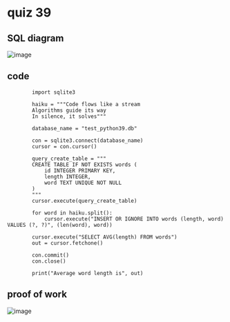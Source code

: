 # quiz 39


## SQL diagram
![image](https://github.com/user-attachments/assets/7a2f6fff-7bce-4ed7-bb5d-8ca73cbe6c0d)



## code

            import sqlite3
            
            haiku = """Code flows like a stream
            Algorithms guide its way
            In silence, it solves"""
            
            database_name = "test_python39.db"
            
            con = sqlite3.connect(database_name)
            cursor = con.cursor()
            
            query_create_table = """
            CREATE TABLE IF NOT EXISTS words (
                id INTEGER PRIMARY KEY,
                length INTEGER,
                word TEXT UNIQUE NOT NULL
            )
            """
            cursor.execute(query_create_table)
            
            for word in haiku.split():
                cursor.execute("INSERT OR IGNORE INTO words (length, word) VALUES (?, ?)", (len(word), word))
            
            cursor.execute("SELECT AVG(length) FROM words")
            out = cursor.fetchone()
            
            con.commit()
            con.close()
            
            print("Average word length is", out)


## proof of work
![image](https://github.com/user-attachments/assets/50fbc9d2-b41a-404c-9bb8-a6d7f2fb3054)
